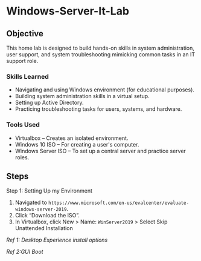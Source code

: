 # Windows-Server-It-Lab

## Objective
This home lab is designed to build hands-on skills in system administration, user support, and system troubleshooting mimicking common tasks in an IT support role.

### Skills Learned

- Navigating and using Windows environment (for educational purposes).
- Building system administration skills in a virtual setup.
- Setting up Active Directory.
- Practicing troubleshooting tasks for users, systems, and hardware.

### Tools Used

- Virtualbox  – Creates an isolated environment.
- Windows 10 ISO – For creating a user's computer.
- Windows Server ISO – To set up a central server and practice server roles.

## Steps

Step 1: Setting Up my Environment

1. Navigated to `https://www.microsoft.com/en-us/evalcenter/evaluate-windows-server-2019`. 
2. Click “Download the ISO”.
3. In Virtualbox, click New > Name: `WinServer2019` > Select Skip Unattended Installation

*Ref 1: Desktop Experience install options*



*Ref 2:GUI Boot*



